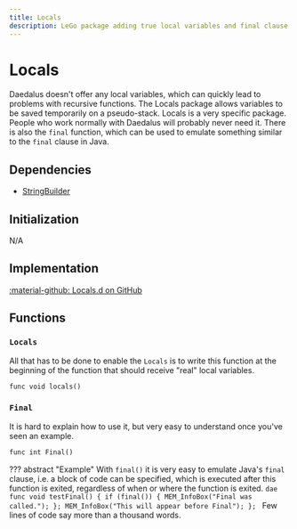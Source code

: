 ```yaml
---
title: Locals
description: LeGo package adding true local variables and final clause
---
```

# Locals
Daedalus doesn't offer any local variables, which can quickly lead to problems with recursive functions. The Locals package allows variables to be saved temporarily on a pseudo-stack.
Locals is a very specific package. People who work normally with Daedalus will probably never need it.
There is also the `final` function, which can be used to emulate something similar to the `final` clause in Java.

## Dependencies

- [StringBuilder](string_builder.md)

## Initialization
N/A

## Implementation
[:material-github: Locals.d on GitHub](https://github.com/Lehona/LeGo/blob/dev/Locals.d)

## Functions

### `Locals`
All that has to be done to enable the `Locals` is to write this function at the beginning of the function that should receive "real" local variables.
```dae
func void locals()
```

### `Final`
It is hard to explain how to use it, but very easy to understand once you've seen an example.
```dae
func int Final()
```

??? abstract "Example"
    With `final()` it is very easy to emulate Java's `final` clause, i.e. a block of code can be specified, which is executed after this function is exited, regardless of when or where the function is exited.
    ```dae
    func void testFinal()
    {
        if (final())
        {
            MEM_InfoBox("Final was called.");
        };
        MEM_InfoBox("This will appear before Final");
    };
    ```
    Few lines of code say more than a thousand words.
